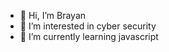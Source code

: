 - 👋 Hi, I’m Brayan
- 👀 I’m interested in cyber security
- 🌱 I’m currently learning javascript 

<!---
ElBrayan12/ElBrayan12 is a ✨ special ✨ repository because its `README.md` (this file) appears on your GitHub profile.
You can click the Preview link to take a look at your changes.
--->
